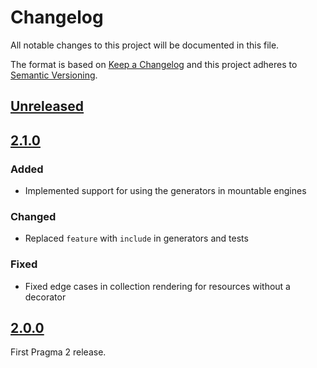 # Changelog

All notable changes to this project will be documented in this file.

The format is based on [Keep a Changelog](http://keepachangelog.com/en/1.0.0/)
and this project adheres to [Semantic Versioning](http://semver.org/spec/v2.0.0.html).

## [Unreleased]

## [2.1.0]

### Added

- Implemented support for using the generators in mountable engines

### Changed

- Replaced `feature` with `include` in generators and tests

### Fixed

- Fixed edge cases in collection rendering for resources without a decorator

## [2.0.0]

First Pragma 2 release.

[Unreleased]: https://github.com/pragmarb/pragma-rails/compare/v2.1.0...HEAD
[2.1.0]: https://github.com/pragmarb/pragma-rails/compare/v2.0.0...v2.1.0
[2.0.0]: https://github.com/pragmarb/pragma-rails/compare/v1.2.4...v2.0.0
